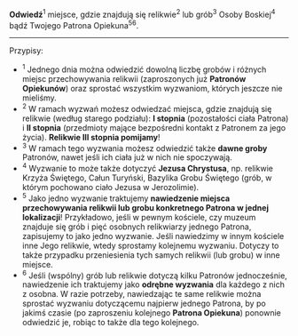 **Odwiedź**<sup>1</sup> miejsce, gdzie znajdują się relikwie<sup>2</sup> lub grób<sup>3</sUP> Osoby Boskiej<sup>4</sup> bądź Twojego Patrona Opiekuna<sup>5</sup><sup>6</sup>.

---
Przypisy:
- <sup>1</sup> Jednego dnia można odwiedzić dowolną liczbę grobów i różnych miejsc przechowywania relikwii (zaproszonych już **Patronów Opiekunów**) oraz sprostać wszystkim wyzwaniom, których jeszcze nie mieliśmy.
- <sup>2</sup> W ramach wyzwań możesz odwiedzać miejsca, gdzie znajdują się relikwie (według starego podziału): **I stopnia** (pozostałości ciała Patrona) i **II stopnia** (przedmioty mające bezpośredni kontakt z Patronem za jego życia). **Relikwie III stopnia pomijamy**!
- <sup>3</sup> W ramach tego wyzwania możesz odwiedzić także **dawne groby** Patronów, nawet jeśli ich ciała już w nich nie spoczywają.
- <sup>4</sup> Wyzwanie to może także dotyczyć **Jezusa Chrystusa**, np. relikwie Krzyża Świętego, Całun Turyński, Bazylika Grobu Świętego (grób, w którym pochowano ciało Jezusa w Jerozolimie).
- <sup>5</sup> Jako jedno wyzwanie traktujemy **nawiedzenie miejsca przechowywania relikwii lub grobu konkretnego Patrona w jednej lokalizacji**! Przykładowo, jeśli w pewnym kościele, czy muzeum znajduje się grób i pięć osobnych relikwiarzy jednego Patrona, zapisujemy to jako jedno wyzwanie. Jeśli nawiedzimy w innym kościele inne Jego relikwie, wtedy sprostamy kolejnemu wyzwaniu. Dotyczy to także przypadku przeniesienia tych samych relikwii (lub grobu) w inne miejsce.
- <sup>6</sup> Jeśli (wspólny) grób lub relikwie dotyczą kilku Patronów jednocześnie, nawiedzenie ich traktujemy jako **odrębne wyzwania** dla każdego z nich z osobna. W razie potrzeby, nawiedzając te same relikwie można sprostać wyzwaniu dotyczącemu najpierw jednego Patrona, by po jakimś czasie (po zaproszeniu kolejnego **Patrona Opiekuna**) ponownie odwiedzić je, robiąc to także dla tego kolejnego.
